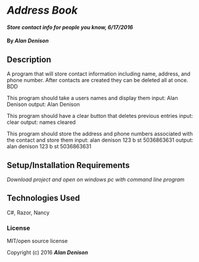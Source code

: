 # _Address Book_

#### _Store contact info for people you know, 6/17/2016_

#### By _**Alan Denison**_

## Description
A program that will store contact information including name, address, and phone number. After contacts are created they can be deleted all at once.
BDD

This program should take a users names and display them
  input: Alan Denison
  output: Alan Denison

This program should have a clear button that deletes previous entries
  input: clear
  output: names cleared

This program should store the address and phone numbers associated with the contact and store them
  input: alan denison 123 b st 5036863631
  output: alan denison 123 b st 5036863631

## Setup/Installation Requirements
_Download project and open on windows pc with command line program_

## Technologies Used

C#, Razor, Nancy
### License
MIT/open source license


Copyright (c) 2016 **_Alan Denison_**
